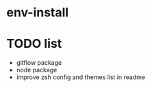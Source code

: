 # env-install

# TODO list
 - gitflow package
 - node package
 - improve zsh config and themes list in readme